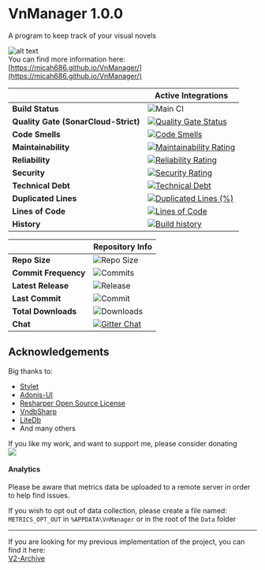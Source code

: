 # VnManager 1.0.0
A program to keep track of your visual novels

![alt text](https://raw.githubusercontent.com/micah686/VnManager/master/Screenshots/01-Main.PNG)  
You can find more information here: [https://micah686.github.io/VnManager/](https://micah686.github.io/VnManager/)

| | Active Integrations |
| --- | --- |
**Build Status** | ![Main CI](https://github.com/micah686/VnManager/workflows/Main%20CI/badge.svg)
**Quality Gate (SonarCloud-Strict)** | [![Quality Gate Status](https://sonarcloud.io/api/project_badges/measure?project=micah686_VnManager&metric=alert_status)](https://sonarcloud.io/dashboard?id=micah686_VnManager)
**Code Smells** | [![Code Smells](https://sonarcloud.io/api/project_badges/measure?project=micah686_VnManager&metric=code_smells)](https://sonarcloud.io/dashboard?id=micah686_VnManager)
**Maintainability** | [![Maintainability Rating](https://sonarcloud.io/api/project_badges/measure?project=micah686_VnManager&metric=sqale_rating)](https://sonarcloud.io/dashboard?id=micah686_VnManager)
**Reliability** | [![Reliability Rating](https://sonarcloud.io/api/project_badges/measure?project=micah686_VnManager&metric=reliability_rating)](https://sonarcloud.io/dashboard?id=micah686_VnManager)
**Security** | [![Security Rating](https://sonarcloud.io/api/project_badges/measure?project=micah686_VnManager&metric=security_rating)](https://sonarcloud.io/dashboard?id=micah686_VnManager)
**Technical Debt** | [![Technical Debt](https://sonarcloud.io/api/project_badges/measure?project=micah686_VnManager&metric=sqale_index)](https://sonarcloud.io/dashboard?id=micah686_VnManager)
**Duplicated Lines** | [![Duplicated Lines (%)](https://sonarcloud.io/api/project_badges/measure?project=micah686_VnManager&metric=duplicated_lines_density)](https://sonarcloud.io/dashboard?id=micah686_VnManager)
**Lines of Code** | [![Lines of Code](https://sonarcloud.io/api/project_badges/measure?project=micah686_VnManager&metric=ncloc)](https://sonarcloud.io/dashboard?id=micah686_VnManager)
**History** | [![Build history](https://buildstats.info/github/chart/micah686/VnManager?branch={master})](https://buildstats.info/github/chart/micah686/VnManager?branch={master})


| | Repository Info |
| --- | --- |
**Repo Size** | ![Repo Size](https://img.shields.io/github/repo-size/micah686/vnManager)
**Commit Frequency** | ![Commits](https://img.shields.io/github/commit-activity/w/micah686/VnManager)
**Latest Release** | ![Release](https://badgen.net/github/release/micah686/VnManager)  
**Last Commit** | ![Commit](https://badgen.net/github/last-commit/micah686/VnManager/master)  
**Total Downloads** | ![Downloads](https://img.shields.io/github/downloads/micah686/VnManager/total)  
**Chat** | [![Gitter Chat](https://badges.gitter.im/micah686/VnManager.svg)](https://gitter.im/micah686/VnManager) |



## Acknowledgements
Big thanks to:  
- [Stylet](https://github.com/canton7/Stylet)
- [Adonis-UI](https://github.com/benruehl/adonis-ui)
- [Resharper Open Source License](https://www.jetbrains.com/community/opensource/)
- [VndbSharp](https://github.com/Nikey646/VndbSharp)
- [LiteDb](https://github.com/mbdavid/LiteDB)
- And many others  

If you like my work, and want to support me, please consider donating  
<a href="https://www.buymeacoffee.com/micah686"><img src="https://img.buymeacoffee.com/button-api/?text=Buy me a coffee&emoji=&slug=micah686&button_colour=FFDD00&font_colour=000000&font_family=Cookie&outline_colour=000000&coffee_colour=ffffff"></a>

#### Analytics
Please be aware that metrics data be uploaded to a remote server in order to help find issues. 

If you wish to opt out of data collection, please create a file named: `METRICS_OPT_OUT` in `%APPDATA\VnManager` or in the root of the `Data` folder

---
If you are looking for my previous implementation of the project, you can find it here:  
[V2-Archive](https://github.com/micah686/VnManager/tree/(archive)v2/)
